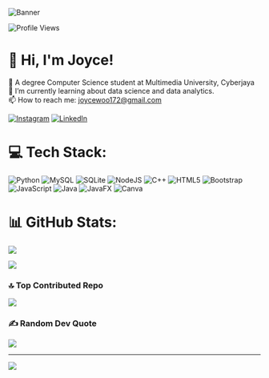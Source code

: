 ![Banner](https://img.wattpad.com/story_parts/1061475594/images/167974f600507941853544139554.gif)

![Profile Views](https://komarev.com/ghpvc/?username=joyce-woo&label=Profile%20views&color=0e75b6&style=flat)<br/>
# 💫 Hi, I'm Joyce!<br/>
🔭 A degree Computer Science student at Multimedia University, Cyberjaya<br>
🌱 I’m currently learning about data science and data analytics.<br>
📫 How to reach me: joycewoo172@gmail.com

[![Instagram](https://img.shields.io/badge/Instagram-%23E4405F.svg?logo=Instagram&logoColor=white)](https://instagram.com/joy172__)
[![LinkedIn](https://img.shields.io/badge/LinkedIn-%230077B5.svg?logo=linkedin&logoColor=white)](https://linkedin.com/in/www.linkedin.com/in/joyce-woo-kai-xuan-a37101308) 


# 💻 Tech Stack:
![Python](https://img.shields.io/badge/python-3670A0?style=for-the-badge&logo=python&logoColor=ffdd54) 
![MySQL](https://img.shields.io/badge/mysql-4479A1.svg?style=for-the-badge&logo=mysql&logoColor=white) 
![SQLite](https://img.shields.io/badge/sqlite-%2307405e.svg?style=for-the-badge&logo=sqlite&logoColor=white) 
![NodeJS](https://img.shields.io/badge/node.js-6DA55F?style=for-the-badge&logo=node.js&logoColor=white) 
![C++](https://img.shields.io/badge/c++-%2300599C.svg?style=for-the-badge&logo=c%2B%2B&logoColor=white)
![HTML5](https://img.shields.io/badge/html5-%23E34F26.svg?style=for-the-badge&logo=html5&logoColor=white)
![Bootstrap](https://img.shields.io/badge/bootstrap-%238511FA.svg?style=for-the-badge&logo=bootstrap&logoColor=white) 
![JavaScript](https://img.shields.io/badge/javascript-%23323330.svg?style=for-the-badge&logo=javascript&logoColor=%23F7DF1E) 
![Java](https://img.shields.io/badge/java-%23ED8B00.svg?style=for-the-badge&logo=openjdk&logoColor=white) 
![JavaFX](https://img.shields.io/badge/javafx-%23FF0000.svg?style=for-the-badge&logo=javafx&logoColor=white)
![Canva](https://img.shields.io/badge/Canva-%2300C4CC.svg?style=for-the-badge&logo=Canva&logoColor=white) 

# 📊 GitHub Stats:
![](https://github-readme-streak-stats.herokuapp.com/?user=Joyce-Woo&theme=radical&hide_border=false)

![](https://github-readme-stats.vercel.app/api/top-langs/?username=Joyce-Woo&theme=radical&hide_border=false&include_all_commits=false&count_private=false&layout=compact)

### 🔝 Top Contributed Repo
![](https://github-contributor-stats.vercel.app/api?username=Joyce-Woo&limit=5&theme=monokai&combine_all_yearly_contributions=true)

### ✍️ Random Dev Quote
![](https://quotes-github-readme.vercel.app/api?type=horizontal&theme=radical)

---
[![](https://visitcount.itsvg.in/api?id=Joyce-Woo&icon=8&color=0)](https://visitcount.itsvg.in)

<!-- Proudly created with GPRM ( https://gprm.itsvg.in ) -->
